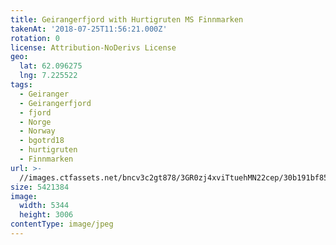 ```yaml
---
title: Geirangerfjord with Hurtigruten MS Finnmarken
takenAt: '2018-07-25T11:56:21.000Z'
rotation: 0
license: Attribution-NoDerivs License
geo:
  lat: 62.096275
  lng: 7.225522
tags:
  - Geiranger
  - Geirangerfjord
  - fjord
  - Norge
  - Norway
  - bgotrd18
  - hurtigruten
  - Finnmarken
url: >-
  //images.ctfassets.net/bncv3c2gt878/3GR0zj4xviTtuehMN22cep/30b191bf85fc5ff60a76027c725c5b86/geirangerfjord-with-hurtigruten-ms-finnmarken_43142074334_o
size: 5421384
image:
  width: 5344
  height: 3006
contentType: image/jpeg
---
```


